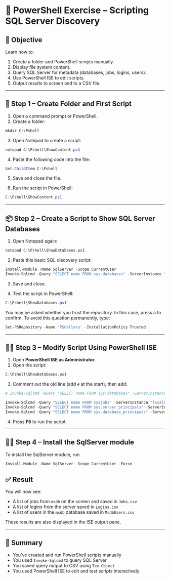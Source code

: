 
# 🧪 PowerShell Exercise – Scripting SQL Server Discovery

## 🎯 Objective

Learn how to:
1. Create a folder and PowerShell scripts manually.
2. Display file system content.
3. Query SQL Server for metadata (databases, jobs, logins, users).
4. Use PowerShell ISE to edit scripts.
5. Output results to screen and to a CSV file.

---

## 📁 Step 1 – Create Folder and First Script

1. Open a command prompt or PowerShell.
2. Create a folder:

```powershell
mkdir C:\Pshell
```

3. Open Notepad to create a script:

```powershell
notepad C:\Pshell\ShowContent.ps1
```

4. Paste the following code into the file:

```powershell
Get-ChildItem C:\Pshell
```

5. Save and close the file.

6. Run the script in PowerShell:

```powershell
C:\Pshell\ShowContent.ps1
```

---

## 📦 Step 2 – Create a Script to Show SQL Server Databases

1. Open Notepad again:

```powershell
notepad C:\Pshell\ShowDatabases.ps1
```

2. Paste this basic SQL discovery script:

```powershell
Install-Module -Name SqlServer -Scope CurrentUser
Invoke-Sqlcmd -Query "SELECT name FROM sys.databases" -ServerInstance "localhost" -Encrypt Optional -TrustServerCertificate
```

3. Save and close.

4. Test the script in PowerShell:

```powershell
C:\Pshell\ShowDatabases.ps1
```
You may be asked whether you trust the repository. In this case, press a to confirm.
To avoid this question permanently, type:

```powershell
Set-PSRepository -Name 'PSGallery' -InstallationPolicy Trusted
```



---

## 🧑‍💻 Step 3 – Modify Script Using PowerShell ISE

1. Open **PowerShell ISE as Administrator**.
2. Open the script:

```powershell
C:\Pshell\ShowDatabases.ps1
```

3. Comment out the old line (add `#` at the start), then add:

```powershell
# Invoke-Sqlcmd -Query "SELECT name FROM sys.databases" -ServerInstance "localhost" -Encrypt Optional -TrustServerCertificate

Invoke-Sqlcmd -Query "SELECT name FROM sysjobs" -ServerInstance "localhost" -Database msdb -Encrypt Optional -TrustServerCertificate | Tee-Object -FilePath C:\Pshell\Jobs.csv
Invoke-Sqlcmd -Query "SELECT name FROM sys.server_principals" -ServerInstance "localhost" -Encrypt Optional -TrustServerCertificate | Tee-Object -FilePath C:\Pshell\Logins.csv
Invoke-Sqlcmd -Query "SELECT name FROM sys.database_principals" -ServerInstance "localhost" -Database msdb -Encrypt Optional -TrustServerCertificate | Tee-Object -FilePath C:\Pshell\MsdbUsers.csv

```

4. Press **F5** to run the script.

---

## 🧑‍💻 Step 4 – Install the SqlServer module

To install the SqlServer module, run

```powershell
Install-Module -Name SqlServer -Scope CurrentUser -Force 
```


## ✅ Result

You will now see:
- A list of jobs from `msdb` on the screen and saved in `Jobs.csv`
- A list of logins from the server saved in `Logins.csv`
- A list of users in the `msdb` database saved in `MsdbUsers.csv`

These results are also displayed in the ISE output pane.

---

## 📝 Summary

- You’ve created and run PowerShell scripts manually
- You used `Invoke-Sqlcmd` to query SQL Server
- You saved query output to CSV using `Tee-Object`
- You used PowerShell ISE to edit and test scripts interactively

